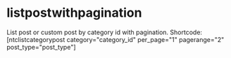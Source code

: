 # listpostwithpagination
List post or custom post by category id with pagination.
Shortcode:[ntclistcategorypost category="category_id" per_page="1" pagerange="2" post_type="post_type"]
